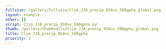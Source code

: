 ```yaml
---
fullsize: /gallery/fullsize/Clim_JJA_precip_850uv_500gpha_global.png
layout: example
other: []
script: Clim_JJA_precip_850uv_500gpha.py
thumb: /gallery/thumbnails/Clim_JJA_precip_850uv_500gpha_global.png
title: Clim_JJA_precip_850uv_500gpha
priority: 1
---
```

